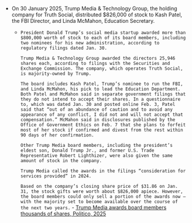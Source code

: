 - On 30 January 2025, Trump Media & Technology Group, the holding company for Truth Social, distributed $826,000 of stock to Kash Patel, the FBI Director, and Linda McMahon, Education Secretary.
	- `President Donald Trump’s social media startup awarded more than $800,000 worth of stock to each of its board members, including two nominees for his new administration, according to regulatory filings dated Jan. 30.`
	  
	  `Trump Media & Technology Group awarded the directors 25,946 shares each, according to filings with the Securities and Exchange Commission. The company, which operates Truth Social, is majority-owned by Trump.`
	  
	  `The board includes Kash Patel, Trump’s nominee to run the FBI, and Linda McMahon, his pick to lead the Education Department. Both Patel and McMahon said in separate government filings that they do not intend to accept their shares. In a questionnaire to, which was dated Jan. 30 and posted online Feb. 3, Patel said that “out of an abundance of caution and to avoid any appearance of any conflict, I did not and will not accept that compensation.” McMahon said in disclosures published by the Office of Government Ethics on Feb. 7 that she plans to forfeit most of her stock if confirmed and divest from the rest within 90 days of her confirmation.`
	  
	  `Other Trump Media board members, including the president’s eldest son, Donald Trump Jr., and former U.S. Trade Representative Robert Lighthizer, were also given the same amount of stock in the company.`
	  
	  `Trump Media called the awards in the filings “consideration for services provided” in 2024.`
	  
	  `Based on the company’s closing share price of $31.86 on Jan. 31, the stock gifts were worth about $826,000 apiece. However, the board members could only sell a portion of the awards now — with the majority set to become available over the course of the next two years.` - [Trump Media awards board members thousands of shares, Politico, 2025](https://www.politico.com/news/2025/01/31/trump-media-patel-mcmahon-shares-00201841)